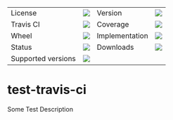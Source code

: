 <table>
    <tr>
        <td>License</td>
        <td><img src='https://img.shields.io/pypi/l/test_travis_ci.svg'></td>
        <td>Version</td>
        <td><img src='https://img.shields.io/pypi/v/test_travis_ci.svg'></td>
    </tr>
    <tr>
        <td>Travis CI</td>
        <td><img src='https://travis-ci.org/ericziethen/test_travis_ci.svg?branch=master'></td>
        <td>Coverage</td>
        <td><img src='https://codecov.io/gh/ericziethen/test_travis_ci/branch/master/graph/badge.svg'></td>
    </tr>
    <tr>
        <td>Wheel</td>
        <td><img src='https://img.shields.io/pypi/wheel/test_travis_ci.svg'></td>
        <td>Implementation</td>
        <td><img src='https://img.shields.io/pypi/implementation/test_travis_ci.svg'></td>
    </tr>
    <tr>
        <td>Status</td>
        <td><img src='https://img.shields.io/pypi/status/test_travis_ci.svg'></td>
        <td>Downloads</td>
        <td><img src='https://img.shields.io/pypi/dm/test_travis_ci.svg'></td>
    </tr>
    <tr>
        <td>Supported versions</td>
        <td><img src='https://img.shields.io/pypi/pyversions/test_travis_ci.svg'></td>
    </tr>
</table>

# test-travis-ci

Some Test Description
